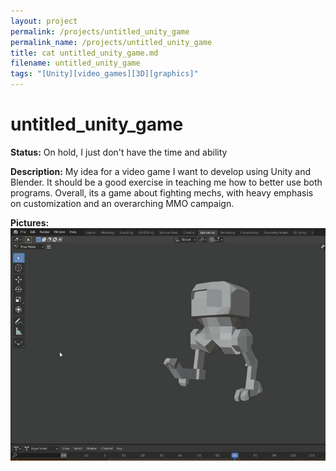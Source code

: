 ```yaml
---
layout: project
permalink: /projects/untitled_unity_game
permalink_name: /projects/untitled_unity_game
title: cat untitled_unity_game.md
filename: untitled_unity_game
tags: "[Unity][video_games][3D][graphics]"
---
```

# untitled_unity_game

**Status:** On hold, I just don't have the time and ability

**Description:** My idea for a video game I want to develop using Unity and Blender. It should be a good exercise in teaching me how to better use both programs.
Overall, its a game about fighting mechs, with heavy emphasis on customization and an overarching MMO campaign.

**Pictures:**
![mech](/assets/images/Basic_Mech_Walk_Moment.jpg)
